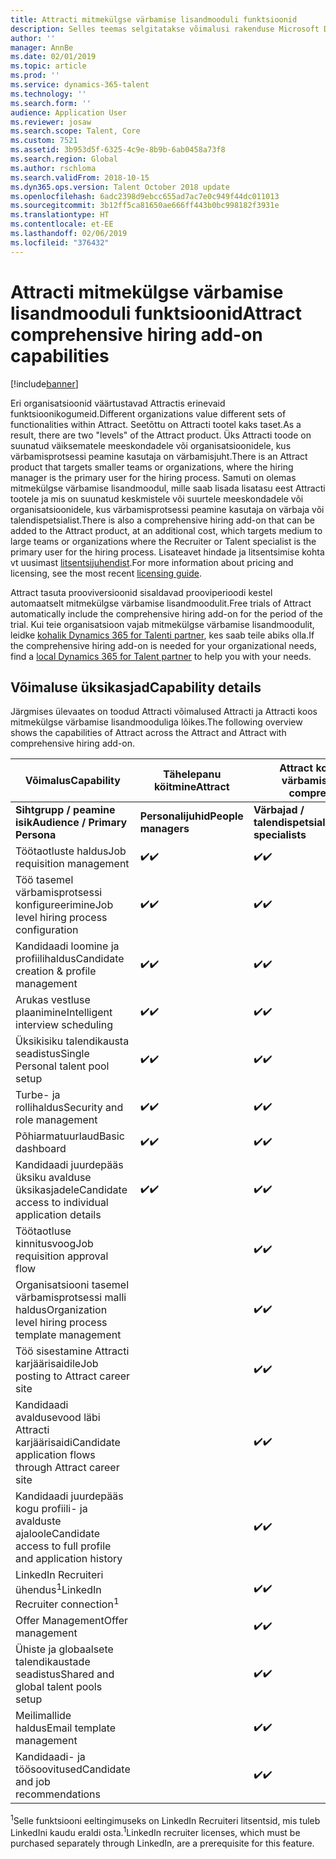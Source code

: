 ```yaml
---
title: Attracti mitmekülgse värbamise lisandmooduli funktsioonid
description: Selles teemas selgitatakse võimalusi rakenduse Microsoft Dynamics 365 for Talent lisandmoodulis Attract mitmekülgse värbamisega.
author: ''
manager: AnnBe
ms.date: 02/01/2019
ms.topic: article
ms.prod: ''
ms.service: dynamics-365-talent
ms.technology: ''
ms.search.form: ''
audience: Application User
ms.reviewer: josaw
ms.search.scope: Talent, Core
ms.custom: 7521
ms.assetid: 3b953d5f-6325-4c9e-8b9b-6ab0458a73f8
ms.search.region: Global
ms.author: rschloma
ms.search.validFrom: 2018-10-15
ms.dyn365.ops.version: Talent October 2018 update
ms.openlocfilehash: 6adc2398d9ebcc655ad7ac7e0c949f44dc011013
ms.sourcegitcommit: 3b12ff5ca81650ae666ff443b0bc998182f3931e
ms.translationtype: HT
ms.contentlocale: et-EE
ms.lasthandoff: 02/06/2019
ms.locfileid: "376432"
---
```

# <a name="attract-comprehensive-hiring-add-on-capabilities"></a><span data-ttu-id="232c2-103">Attracti mitmekülgse värbamise lisandmooduli funktsioonid</span><span class="sxs-lookup"><span data-stu-id="232c2-103">Attract comprehensive hiring add-on capabilities</span></span>

[!include[banner](../includes/banner.md)]

<span data-ttu-id="232c2-104">Eri organisatsioonid väärtustavad Attractis erinevaid funktsioonikogumeid.</span><span class="sxs-lookup"><span data-stu-id="232c2-104">Different organizations value different sets of functionalities within Attract.</span></span> <span data-ttu-id="232c2-105">Seetõttu on Attracti tootel kaks taset.</span><span class="sxs-lookup"><span data-stu-id="232c2-105">As a result, there are two "levels" of the Attract product.</span></span> <span data-ttu-id="232c2-106">Üks Attracti toode on suunatud väiksematele meeskondadele või organisatsioonidele, kus värbamisprotsessi peamine kasutaja on värbamisjuht.</span><span class="sxs-lookup"><span data-stu-id="232c2-106">There is an Attract product that targets smaller teams or organizations, where the hiring manager is the primary user for the hiring process.</span></span> <span data-ttu-id="232c2-107">Samuti on olemas mitmekülgse värbamise lisandmoodul, mille saab lisada lisatasu eest Attracti tootele ja mis on suunatud keskmistele või suurtele meeskondadele või organisatsioonidele, kus värbamisprotsessi peamine kasutaja on värbaja või talendispetsialist.</span><span class="sxs-lookup"><span data-stu-id="232c2-107">There is also a comprehensive hiring add-on that can be added to the Attract product, at an additional cost, which targets medium to large teams or organizations where the Recruiter or Talent specialist is the primary user for the hiring process.</span></span>
<span data-ttu-id="232c2-108">Lisateavet hindade ja litsentsimise kohta vt uusimast [litsentsijuhendist](https://mbs.microsoft.com/Files/public/365/Dynamics365LicensingGuide.pdf).</span><span class="sxs-lookup"><span data-stu-id="232c2-108">For more information about pricing and licensing, see the most recent [licensing guide](https://mbs.microsoft.com/Files/public/365/Dynamics365LicensingGuide.pdf).</span></span>

<span data-ttu-id="232c2-109">Attract tasuta prooviversioonid sisaldavad prooviperioodi kestel automaatselt mitmekülgse värbamise lisandmoodulit.</span><span class="sxs-lookup"><span data-stu-id="232c2-109">Free trials of Attract automatically include the comprehensive hiring add-on for the period of the trial.</span></span> <span data-ttu-id="232c2-110">Kui teie organisatsioon vajab mitmekülgse värbamise lisandmoodulit, leidke [kohalik Dynamics 365 for Talenti partner](https://dynamics.microsoft.com/partners/find-a-partner/), kes saab teile abiks olla.</span><span class="sxs-lookup"><span data-stu-id="232c2-110">If the comprehensive hiring add-on is needed for your organizational needs, find a [local Dynamics 365 for Talent partner](https://dynamics.microsoft.com/partners/find-a-partner/) to help you with your needs.</span></span>

## <a name="capability-details"></a><span data-ttu-id="232c2-111">Võimaluse üksikasjad</span><span class="sxs-lookup"><span data-stu-id="232c2-111">Capability details</span></span>

<span data-ttu-id="232c2-112">Järgmises ülevaates on toodud Attracti võimalused Attracti ja Attracti koos mitmekülgse värbamise lisandmooduliga lõikes.</span><span class="sxs-lookup"><span data-stu-id="232c2-112">The following overview shows the capabilities of Attract across the Attract and Attract with comprehensive hiring add-on.</span></span>

| <span data-ttu-id="232c2-113">**Võimalus**</span><span class="sxs-lookup"><span data-stu-id="232c2-113">**Capability**</span></span>                                           | <span data-ttu-id="232c2-114">**Tähelepanu köitmine**</span><span class="sxs-lookup"><span data-stu-id="232c2-114">**Attract**</span></span>         | <span data-ttu-id="232c2-115">**Attract koos mitmekülgse värbamisega**</span><span class="sxs-lookup"><span data-stu-id="232c2-115">**Attract with comprehensive hiring**</span></span> |
|----------------------------------------------------------|---------------------|---------------------------------------|
| <span data-ttu-id="232c2-116">**Sihtgrupp / peamine** **isik**</span><span class="sxs-lookup"><span data-stu-id="232c2-116">**Audience / Primary**  **Persona**</span></span>                      | <span data-ttu-id="232c2-117">**Personalijuhid**</span><span class="sxs-lookup"><span data-stu-id="232c2-117">**People managers**</span></span> | <span data-ttu-id="232c2-118">**Värbajad / talendispetsialistid**</span><span class="sxs-lookup"><span data-stu-id="232c2-118">**Recruiters/Talent specialists**</span></span>    |
| <span data-ttu-id="232c2-119">Töötaotluste haldus</span><span class="sxs-lookup"><span data-stu-id="232c2-119">Job requisition management</span></span>                                | <span data-ttu-id="232c2-120">:heavy_check_mark:</span><span class="sxs-lookup"><span data-stu-id="232c2-120">:heavy_check_mark:</span></span>   | <span data-ttu-id="232c2-121">:heavy_check_mark:</span><span class="sxs-lookup"><span data-stu-id="232c2-121">:heavy_check_mark:</span></span>                    |
| <span data-ttu-id="232c2-122">Töö tasemel värbamisprotsessi konfigureerimine</span><span class="sxs-lookup"><span data-stu-id="232c2-122">Job level hiring process configuration</span></span>                    | <span data-ttu-id="232c2-123">:heavy_check_mark:</span><span class="sxs-lookup"><span data-stu-id="232c2-123">:heavy_check_mark:</span></span>   | <span data-ttu-id="232c2-124">:heavy_check_mark:</span><span class="sxs-lookup"><span data-stu-id="232c2-124">:heavy_check_mark:</span></span>                    |
| <span data-ttu-id="232c2-125">Kandidaadi loomine ja profiilihaldus</span><span class="sxs-lookup"><span data-stu-id="232c2-125">Candidate creation & profile management</span></span>                  | <span data-ttu-id="232c2-126">:heavy_check_mark:</span><span class="sxs-lookup"><span data-stu-id="232c2-126">:heavy_check_mark:</span></span>   | <span data-ttu-id="232c2-127">:heavy_check_mark:</span><span class="sxs-lookup"><span data-stu-id="232c2-127">:heavy_check_mark:</span></span>                    |
| <span data-ttu-id="232c2-128">Arukas vestluse plaanimine</span><span class="sxs-lookup"><span data-stu-id="232c2-128">Intelligent interview scheduling</span></span>                         | <span data-ttu-id="232c2-129">:heavy_check_mark:</span><span class="sxs-lookup"><span data-stu-id="232c2-129">:heavy_check_mark:</span></span>  | <span data-ttu-id="232c2-130">:heavy_check_mark:</span><span class="sxs-lookup"><span data-stu-id="232c2-130">:heavy_check_mark:</span></span>                    |
| <span data-ttu-id="232c2-131">Üksikisiku talendikausta seadistus</span><span class="sxs-lookup"><span data-stu-id="232c2-131">Single Personal talent pool setup</span></span>                        | <span data-ttu-id="232c2-132">:heavy_check_mark:</span><span class="sxs-lookup"><span data-stu-id="232c2-132">:heavy_check_mark:</span></span>   | <span data-ttu-id="232c2-133">:heavy_check_mark:</span><span class="sxs-lookup"><span data-stu-id="232c2-133">:heavy_check_mark:</span></span>                    |
| <span data-ttu-id="232c2-134">Turbe- ja rollihaldus</span><span class="sxs-lookup"><span data-stu-id="232c2-134">Security and role management</span></span>                              | <span data-ttu-id="232c2-135">:heavy_check_mark:</span><span class="sxs-lookup"><span data-stu-id="232c2-135">:heavy_check_mark:</span></span>   | <span data-ttu-id="232c2-136">:heavy_check_mark:</span><span class="sxs-lookup"><span data-stu-id="232c2-136">:heavy_check_mark:</span></span>                    |
| <span data-ttu-id="232c2-137">Põhiarmatuurlaud</span><span class="sxs-lookup"><span data-stu-id="232c2-137">Basic dashboard</span></span>                                          | <span data-ttu-id="232c2-138">:heavy_check_mark:</span><span class="sxs-lookup"><span data-stu-id="232c2-138">:heavy_check_mark:</span></span>   | <span data-ttu-id="232c2-139">:heavy_check_mark:</span><span class="sxs-lookup"><span data-stu-id="232c2-139">:heavy_check_mark:</span></span>                    |
| <span data-ttu-id="232c2-140">Kandidaadi juurdepääs üksiku avalduse üksikasjadele</span><span class="sxs-lookup"><span data-stu-id="232c2-140">Candidate access to individual application details</span></span>        | <span data-ttu-id="232c2-141">:heavy_check_mark:</span><span class="sxs-lookup"><span data-stu-id="232c2-141">:heavy_check_mark:</span></span>   | <span data-ttu-id="232c2-142">:heavy_check_mark:</span><span class="sxs-lookup"><span data-stu-id="232c2-142">:heavy_check_mark:</span></span>                    |
| <span data-ttu-id="232c2-143">Töötaotluse kinnitusvoog</span><span class="sxs-lookup"><span data-stu-id="232c2-143">Job requisition approval flow</span></span>                             |                     | <span data-ttu-id="232c2-144">:heavy_check_mark:</span><span class="sxs-lookup"><span data-stu-id="232c2-144">:heavy_check_mark:</span></span>                    |
| <span data-ttu-id="232c2-145">Organisatsiooni tasemel värbamisprotsessi malli haldus</span><span class="sxs-lookup"><span data-stu-id="232c2-145">Organization level hiring process template management</span></span>    |                     | <span data-ttu-id="232c2-146">:heavy_check_mark:</span><span class="sxs-lookup"><span data-stu-id="232c2-146">:heavy_check_mark:</span></span>                    |
| <span data-ttu-id="232c2-147">Töö sisestamine Attracti karjäärisaidile</span><span class="sxs-lookup"><span data-stu-id="232c2-147">Job posting to Attract career site</span></span>                       |                     | <span data-ttu-id="232c2-148">:heavy_check_mark:</span><span class="sxs-lookup"><span data-stu-id="232c2-148">:heavy_check_mark:</span></span>                    |
| <span data-ttu-id="232c2-149">Kandidaadi avaldusevood läbi Attracti karjäärisaidi</span><span class="sxs-lookup"><span data-stu-id="232c2-149">Candidate application flows through Attract career site</span></span>   |                      | <span data-ttu-id="232c2-150">:heavy_check_mark:</span><span class="sxs-lookup"><span data-stu-id="232c2-150">:heavy_check_mark:</span></span>                    |
| <span data-ttu-id="232c2-151">Kandidaadi juurdepääs kogu profiili- ja avalduste ajaloole</span><span class="sxs-lookup"><span data-stu-id="232c2-151">Candidate access to full profile and application history</span></span> |                     | <span data-ttu-id="232c2-152">:heavy_check_mark:</span><span class="sxs-lookup"><span data-stu-id="232c2-152">:heavy_check_mark:</span></span>                    |
| <span data-ttu-id="232c2-153">LinkedIn Recruiteri ühendus<sup>1</sup></span><span class="sxs-lookup"><span data-stu-id="232c2-153">LinkedIn Recruiter connection<sup>1</sup></span></span>                |                     | <span data-ttu-id="232c2-154">:heavy_check_mark:</span><span class="sxs-lookup"><span data-stu-id="232c2-154">:heavy_check_mark:</span></span>                    |
| <span data-ttu-id="232c2-155">Offer Management</span><span class="sxs-lookup"><span data-stu-id="232c2-155">Offer management</span></span>                                         |                     | <span data-ttu-id="232c2-156">:heavy_check_mark:</span><span class="sxs-lookup"><span data-stu-id="232c2-156">:heavy_check_mark:</span></span>                    |
| <span data-ttu-id="232c2-157">Ühiste ja globaalsete talendikaustade seadistus</span><span class="sxs-lookup"><span data-stu-id="232c2-157">Shared and global talent pools setup</span></span>                     |                     | <span data-ttu-id="232c2-158">:heavy_check_mark:</span><span class="sxs-lookup"><span data-stu-id="232c2-158">:heavy_check_mark:</span></span>                    |
| <span data-ttu-id="232c2-159">Meilimallide haldus</span><span class="sxs-lookup"><span data-stu-id="232c2-159">Email template management</span></span>                                |                     | <span data-ttu-id="232c2-160">:heavy_check_mark:</span><span class="sxs-lookup"><span data-stu-id="232c2-160">:heavy_check_mark:</span></span>                    |
| <span data-ttu-id="232c2-161">Kandidaadi- ja töösoovitused</span><span class="sxs-lookup"><span data-stu-id="232c2-161">Candidate and job recommendations</span></span>                        |                     | <span data-ttu-id="232c2-162">:heavy_check_mark:</span><span class="sxs-lookup"><span data-stu-id="232c2-162">:heavy_check_mark:</span></span>                    |


<span data-ttu-id="232c2-163"><sup>1</sup>Selle funktsiooni eeltingimuseks on LinkedIn Recruiteri litsentsid, mis tuleb LinkedIni kaudu eraldi osta.</span><span class="sxs-lookup"><span data-stu-id="232c2-163"><sup>1</sup>LinkedIn recruiter licenses, which must be purchased separately through LinkedIn, are a prerequisite for this feature.</span></span>
